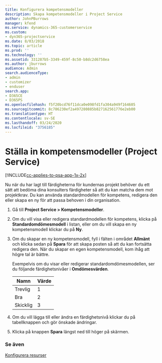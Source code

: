 ```yaml
---
title: Konfigurera kompetensmodeller
description: Skapa kompetensmodeller i Project Service
author: JohnPBurrows
manager: kfend
ms.service: dynamics-365-customerservice
ms.custom:
- dyn365-projectservice
ms.date: 8/03/2018
ms.topic: article
ms.prod: ''
ms.technology: ''
ms.assetid: 331287b5-3349-459f-8c50-b8dc2d6758ea
ms.author: jburrows
audience: Admin
search.audienceType:
- admin
- customizer
- enduser
search.app:
- D365CE
- D365PS
ms.openlocfilehash: f5f20bcd76f11dca0e098fd1fa304a949f164605
ms.sourcegitcommit: 8c786230ef2a497280885b827162561776e2eb00
ms.translationtype: HT
ms.contentlocale: sv-SE
ms.lasthandoff: 03/24/2020
ms.locfileid: "3756185"
---
```

# <a name="set-up-proficiency-models-project-service"></a>Ställa in kompetensmodeller (Project Service)

[!INCLUDE[cc-applies-to-psa-app-1x-2x](../includes/cc-applies-to-psa-app-1x-2x.md)]

Nu när du har lagt till färdigheterna för kundernas projekt behöver du ett sätt att bedöma dina konsulters färdigheter så att du kan matcha dem mot projektkrav. Du kan använda standardmodellen för kompetens, redigera den eller skapa en ny för att passa behoven i din organisation.  
  
1.  Gå till **Project Service > Kompetensmodeller**.  
  
2.  Om du vill visa eller redigera standardmodellen för kompetens, klicka på **Standardomdömesmodell** i listan, eller om du vill skapa en ny kompetensmodell klickar du på **Ny**.  
  
3.  Om du skapar en ny kompetensmodell, fyll i fälten i området **Allmänt** och klicka sedan på **Spara** för att skapa posten så att du kan fortsätta redigera den. När du skapar en egen kompetensmodell, kom ihåg att högre tal är bättre.  
  
     Exempelvis om du visar eller redigerar standardomdömesmodellen, ser du följande färdighetsnivåer i **Omdömesvärden**.  
  
    |Namn|Värde|  
    |----------|-----------|  
    |Trevlig|1|  
    |Bra|2|  
    |Skicklig|3|  
  
4.  Om du vill lägga till eller ändra en färdighetsnivå klickar du på tabellknappen och gör önskade ändringar.  
  
5.  Klicka på knappen **Spara** längst ned till höger på skärmen.  
  
### <a name="see-also"></a>Se även  
 [Konfigurera resurser](../project-service/set-up-resources.md)
